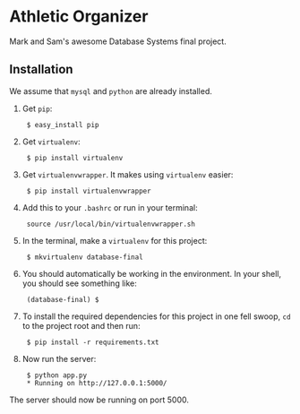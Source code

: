 Athletic Organizer
=================

Mark and Sam's awesome Database Systems final project.

Installation
------------

We assume that `mysql` and `python` are already installed.

1. Get `pip`:
    
        $ easy_install pip

2. Get `virtualenv`:

        $ pip install virtualenv

3. Get `virtualenvwrapper`. It makes using `virtualenv` easier:

        $ pip install virtualenvwrapper

4. Add this to your `.bashrc` or run in your terminal:

        source /usr/local/bin/virtualenvwrapper.sh

5. In the terminal, make a `virtualenv` for this project:

        $ mkvirtualenv database-final

6. You should automatically be working in the environment. In your shell,
you should see something like:

        (database-final) $ 

7. To install the required dependencies for this project in one fell swoop,
`cd` to the project root and then run:

        $ pip install -r requirements.txt

8. Now run the server:

        $ python app.py
        * Running on http://127.0.0.1:5000/

The server should now be running on port 5000.

    

    
